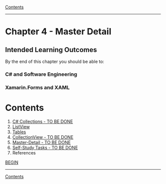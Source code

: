[Contents](/docs/README.md)

----

# Chapter 4 - Master Detail

## Intended Learning Outcomes
By the end of this chapter you should be able to:

### C# and Software Engineering

### Xamarin.Forms and XAML

# Contents
1. [C# Collections - TO BE DONE](collections.md)
1. [ListView](listview.md)
1. [Tables](tables.md)
1. [CollectionView - TO BE DONE](collectionview.md)
1. [Master-Detail - TO BE DONE](master-detail.md)
1. [Self-Study Tasks - TO BE DONE](ch4-selfstudy.md)
1. References

[BEGIN]()

----

[Contents](/docs/README.md)
